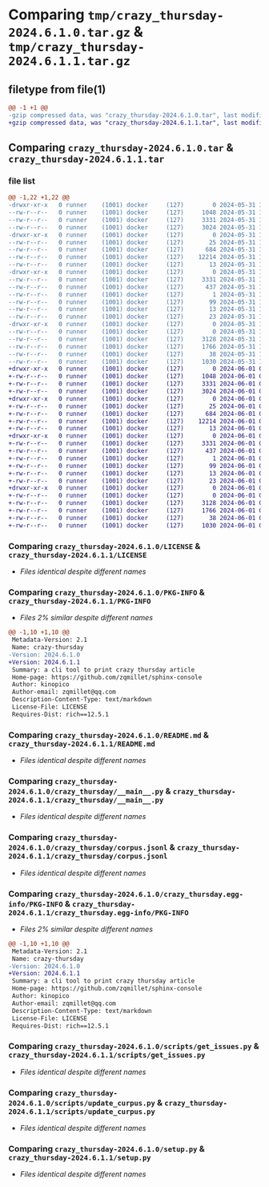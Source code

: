 # Comparing `tmp/crazy_thursday-2024.6.1.0.tar.gz` & `tmp/crazy_thursday-2024.6.1.1.tar.gz`

## filetype from file(1)

```diff
@@ -1 +1 @@
-gzip compressed data, was "crazy_thursday-2024.6.1.0.tar", last modified: Fri May 31 17:30:47 2024, max compression
+gzip compressed data, was "crazy_thursday-2024.6.1.1.tar", last modified: Sat Jun  1 05:31:34 2024, max compression
```

## Comparing `crazy_thursday-2024.6.1.0.tar` & `crazy_thursday-2024.6.1.1.tar`

### file list

```diff
@@ -1,22 +1,22 @@
-drwxr-xr-x   0 runner    (1001) docker     (127)        0 2024-05-31 17:30:47.119343 crazy_thursday-2024.6.1.0/
--rw-r--r--   0 runner    (1001) docker     (127)     1048 2024-05-31 17:30:39.000000 crazy_thursday-2024.6.1.0/LICENSE
--rw-r--r--   0 runner    (1001) docker     (127)     3331 2024-05-31 17:30:47.119343 crazy_thursday-2024.6.1.0/PKG-INFO
--rw-r--r--   0 runner    (1001) docker     (127)     3024 2024-05-31 17:30:39.000000 crazy_thursday-2024.6.1.0/README.md
-drwxr-xr-x   0 runner    (1001) docker     (127)        0 2024-05-31 17:30:47.115343 crazy_thursday-2024.6.1.0/crazy_thursday/
--rw-r--r--   0 runner    (1001) docker     (127)       25 2024-05-31 17:30:43.000000 crazy_thursday-2024.6.1.0/crazy_thursday/__init__.py
--rw-r--r--   0 runner    (1001) docker     (127)      684 2024-05-31 17:30:39.000000 crazy_thursday-2024.6.1.0/crazy_thursday/__main__.py
--rw-r--r--   0 runner    (1001) docker     (127)    12214 2024-05-31 17:30:43.000000 crazy_thursday-2024.6.1.0/crazy_thursday/corpus.jsonl
--rw-r--r--   0 runner    (1001) docker     (127)       13 2024-05-31 17:30:39.000000 crazy_thursday-2024.6.1.0/crazy_thursday/requirements.txt
-drwxr-xr-x   0 runner    (1001) docker     (127)        0 2024-05-31 17:30:47.119343 crazy_thursday-2024.6.1.0/crazy_thursday.egg-info/
--rw-r--r--   0 runner    (1001) docker     (127)     3331 2024-05-31 17:30:47.000000 crazy_thursday-2024.6.1.0/crazy_thursday.egg-info/PKG-INFO
--rw-r--r--   0 runner    (1001) docker     (127)      437 2024-05-31 17:30:47.000000 crazy_thursday-2024.6.1.0/crazy_thursday.egg-info/SOURCES.txt
--rw-r--r--   0 runner    (1001) docker     (127)        1 2024-05-31 17:30:47.000000 crazy_thursday-2024.6.1.0/crazy_thursday.egg-info/dependency_links.txt
--rw-r--r--   0 runner    (1001) docker     (127)       99 2024-05-31 17:30:47.000000 crazy_thursday-2024.6.1.0/crazy_thursday.egg-info/entry_points.txt
--rw-r--r--   0 runner    (1001) docker     (127)       13 2024-05-31 17:30:47.000000 crazy_thursday-2024.6.1.0/crazy_thursday.egg-info/requires.txt
--rw-r--r--   0 runner    (1001) docker     (127)       23 2024-05-31 17:30:47.000000 crazy_thursday-2024.6.1.0/crazy_thursday.egg-info/top_level.txt
-drwxr-xr-x   0 runner    (1001) docker     (127)        0 2024-05-31 17:30:47.119343 crazy_thursday-2024.6.1.0/scripts/
--rw-r--r--   0 runner    (1001) docker     (127)        0 2024-05-31 17:30:39.000000 crazy_thursday-2024.6.1.0/scripts/__init__.py
--rw-r--r--   0 runner    (1001) docker     (127)     3128 2024-05-31 17:30:39.000000 crazy_thursday-2024.6.1.0/scripts/get_issues.py
--rw-r--r--   0 runner    (1001) docker     (127)     1766 2024-05-31 17:30:39.000000 crazy_thursday-2024.6.1.0/scripts/update_curpus.py
--rw-r--r--   0 runner    (1001) docker     (127)       38 2024-05-31 17:30:47.119343 crazy_thursday-2024.6.1.0/setup.cfg
--rw-r--r--   0 runner    (1001) docker     (127)     1030 2024-05-31 17:30:39.000000 crazy_thursday-2024.6.1.0/setup.py
+drwxr-xr-x   0 runner    (1001) docker     (127)        0 2024-06-01 05:31:34.623579 crazy_thursday-2024.6.1.1/
+-rw-r--r--   0 runner    (1001) docker     (127)     1048 2024-06-01 05:31:23.000000 crazy_thursday-2024.6.1.1/LICENSE
+-rw-r--r--   0 runner    (1001) docker     (127)     3331 2024-06-01 05:31:34.623579 crazy_thursday-2024.6.1.1/PKG-INFO
+-rw-r--r--   0 runner    (1001) docker     (127)     3024 2024-06-01 05:31:23.000000 crazy_thursday-2024.6.1.1/README.md
+drwxr-xr-x   0 runner    (1001) docker     (127)        0 2024-06-01 05:31:34.619579 crazy_thursday-2024.6.1.1/crazy_thursday/
+-rw-r--r--   0 runner    (1001) docker     (127)       25 2024-06-01 05:31:29.000000 crazy_thursday-2024.6.1.1/crazy_thursday/__init__.py
+-rw-r--r--   0 runner    (1001) docker     (127)      684 2024-06-01 05:31:23.000000 crazy_thursday-2024.6.1.1/crazy_thursday/__main__.py
+-rw-r--r--   0 runner    (1001) docker     (127)    12214 2024-06-01 05:31:29.000000 crazy_thursday-2024.6.1.1/crazy_thursday/corpus.jsonl
+-rw-r--r--   0 runner    (1001) docker     (127)       13 2024-06-01 05:31:23.000000 crazy_thursday-2024.6.1.1/crazy_thursday/requirements.txt
+drwxr-xr-x   0 runner    (1001) docker     (127)        0 2024-06-01 05:31:34.623579 crazy_thursday-2024.6.1.1/crazy_thursday.egg-info/
+-rw-r--r--   0 runner    (1001) docker     (127)     3331 2024-06-01 05:31:34.000000 crazy_thursday-2024.6.1.1/crazy_thursday.egg-info/PKG-INFO
+-rw-r--r--   0 runner    (1001) docker     (127)      437 2024-06-01 05:31:34.000000 crazy_thursday-2024.6.1.1/crazy_thursday.egg-info/SOURCES.txt
+-rw-r--r--   0 runner    (1001) docker     (127)        1 2024-06-01 05:31:34.000000 crazy_thursday-2024.6.1.1/crazy_thursday.egg-info/dependency_links.txt
+-rw-r--r--   0 runner    (1001) docker     (127)       99 2024-06-01 05:31:34.000000 crazy_thursday-2024.6.1.1/crazy_thursday.egg-info/entry_points.txt
+-rw-r--r--   0 runner    (1001) docker     (127)       13 2024-06-01 05:31:34.000000 crazy_thursday-2024.6.1.1/crazy_thursday.egg-info/requires.txt
+-rw-r--r--   0 runner    (1001) docker     (127)       23 2024-06-01 05:31:34.000000 crazy_thursday-2024.6.1.1/crazy_thursday.egg-info/top_level.txt
+drwxr-xr-x   0 runner    (1001) docker     (127)        0 2024-06-01 05:31:34.623579 crazy_thursday-2024.6.1.1/scripts/
+-rw-r--r--   0 runner    (1001) docker     (127)        0 2024-06-01 05:31:23.000000 crazy_thursday-2024.6.1.1/scripts/__init__.py
+-rw-r--r--   0 runner    (1001) docker     (127)     3128 2024-06-01 05:31:23.000000 crazy_thursday-2024.6.1.1/scripts/get_issues.py
+-rw-r--r--   0 runner    (1001) docker     (127)     1766 2024-06-01 05:31:23.000000 crazy_thursday-2024.6.1.1/scripts/update_curpus.py
+-rw-r--r--   0 runner    (1001) docker     (127)       38 2024-06-01 05:31:34.623579 crazy_thursday-2024.6.1.1/setup.cfg
+-rw-r--r--   0 runner    (1001) docker     (127)     1030 2024-06-01 05:31:23.000000 crazy_thursday-2024.6.1.1/setup.py
```

### Comparing `crazy_thursday-2024.6.1.0/LICENSE` & `crazy_thursday-2024.6.1.1/LICENSE`

 * *Files identical despite different names*

### Comparing `crazy_thursday-2024.6.1.0/PKG-INFO` & `crazy_thursday-2024.6.1.1/PKG-INFO`

 * *Files 2% similar despite different names*

```diff
@@ -1,10 +1,10 @@
 Metadata-Version: 2.1
 Name: crazy-thursday
-Version: 2024.6.1.0
+Version: 2024.6.1.1
 Summary: a cli tool to print crazy thursday article
 Home-page: https://github.com/zqmillet/sphinx-console
 Author: kinopico
 Author-email: zqmillet@qq.com
 Description-Content-Type: text/markdown
 License-File: LICENSE
 Requires-Dist: rich==12.5.1
```

### Comparing `crazy_thursday-2024.6.1.0/README.md` & `crazy_thursday-2024.6.1.1/README.md`

 * *Files identical despite different names*

### Comparing `crazy_thursday-2024.6.1.0/crazy_thursday/__main__.py` & `crazy_thursday-2024.6.1.1/crazy_thursday/__main__.py`

 * *Files identical despite different names*

### Comparing `crazy_thursday-2024.6.1.0/crazy_thursday/corpus.jsonl` & `crazy_thursday-2024.6.1.1/crazy_thursday/corpus.jsonl`

 * *Files identical despite different names*

### Comparing `crazy_thursday-2024.6.1.0/crazy_thursday.egg-info/PKG-INFO` & `crazy_thursday-2024.6.1.1/crazy_thursday.egg-info/PKG-INFO`

 * *Files 2% similar despite different names*

```diff
@@ -1,10 +1,10 @@
 Metadata-Version: 2.1
 Name: crazy-thursday
-Version: 2024.6.1.0
+Version: 2024.6.1.1
 Summary: a cli tool to print crazy thursday article
 Home-page: https://github.com/zqmillet/sphinx-console
 Author: kinopico
 Author-email: zqmillet@qq.com
 Description-Content-Type: text/markdown
 License-File: LICENSE
 Requires-Dist: rich==12.5.1
```

### Comparing `crazy_thursday-2024.6.1.0/scripts/get_issues.py` & `crazy_thursday-2024.6.1.1/scripts/get_issues.py`

 * *Files identical despite different names*

### Comparing `crazy_thursday-2024.6.1.0/scripts/update_curpus.py` & `crazy_thursday-2024.6.1.1/scripts/update_curpus.py`

 * *Files identical despite different names*

### Comparing `crazy_thursday-2024.6.1.0/setup.py` & `crazy_thursday-2024.6.1.1/setup.py`

 * *Files identical despite different names*

